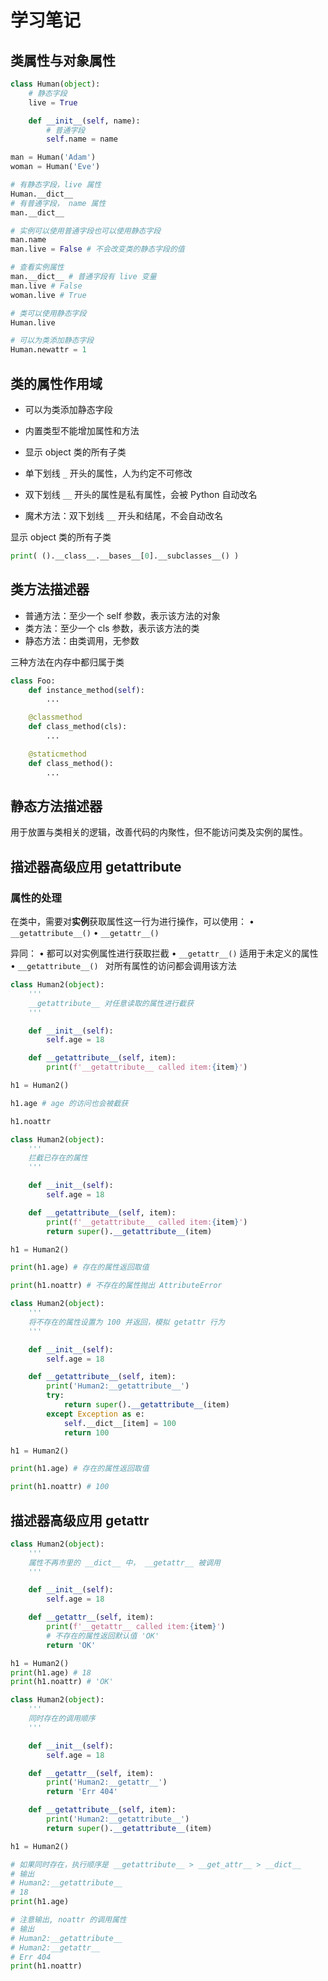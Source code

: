# 学习笔记

## 类属性与对象属性
```python
class Human(object):
    # 静态字段
    live = True

    def __init__(self, name):
        # 普通字段
        self.name = name

man = Human('Adam')
woman = Human('Eve')

# 有静态字段，live 属性
Human.__dict__
# 有普通字段， name 属性
man.__dict__

# 实例可以使用普通字段也可以使用静态字段
man.name
man.live = False # 不会改变类的静态字段的值

# 查看实例属性
man.__dict__ # 普通字段有 live 变量
man.live # False
woman.live # True

# 类可以使用静态字段
Human.live

# 可以为类添加静态字段
Human.newattr = 1
```

## 类的属性作用域
* 可以为类添加静态字段
* 内置类型不能增加属性和方法
* 显示 object 类的所有子类

* 单下划线 `_` 开头的属性，人为约定不可修改
* 双下划线 `__` 开头的属性是私有属性，会被 Python 自动改名
* 魔术方法：双下划线 `__` 开头和结尾，不会自动改名

显示 object 类的所有子类
```python
print( ().__class__.__bases__[0].__subclasses__() )
```

## 类方法描述器
* 普通方法：至少一个 self 参数，表示该方法的对象
* 类方法：至少一个 cls 参数，表示该方法的类
* 静态方法：由类调用，无参数

三种方法在内存中都归属于类
```python
class Foo:
	def instance_method(self):
		...

	@classmethod
	def class_method(cls):
		...

	@staticmethod
	def class_method():
		...
```

## 静态方法描述器
用于放置与类相关的逻辑，改善代码的内聚性，但不能访问类及实例的属性。

## 描述器高级应用 __getattribute__
### 属性的处理
在类中，需要对**实例**获取属性这一行为进行操作，可以使用：
• `__getattribute__()`
• `__getattr__()`

异同：
• 都可以对实例属性进行获取拦截
• `__getattr__()`  适用于未定义的属性
• `__getattribute__() ` 对所有属性的访问都会调用该方法

```python
class Human2(object):
	'''
	__getattribute__ 对任意读取的属性进行截获
	'''

	def __init__(self):
		self.age = 18

	def __getattribute__(self, item):
		print(f'__getattribute__ called item:{item}')

h1 = Human2()

h1.age # age 的访问也会被截获

h1.noattr
```

```python
class Human2(object):
	'''
	拦截已存在的属性
	'''

	def __init__(self):
		self.age = 18

	def __getattribute__(self, item):
		print(f'__getattribute__ called item:{item}')
		return super().__getattribute__(item)

h1 = Human2()

print(h1.age) # 存在的属性返回取值

print(h1.noattr) # 不存在的属性抛出 AttributeError
```

```python
class Human2(object):
	'''
	将不存在的属性设置为 100 并返回，模拟 getattr 行为
	'''

	def __init__(self):
		self.age = 18

	def __getattribute__(self, item):
		print('Human2:__getattribute__')
		try:
			return super().__getattribute__(item)
		except Exception as e:
			self.__dict__[item] = 100
			return 100

h1 = Human2()

print(h1.age) # 存在的属性返回取值

print(h1.noattr) # 100
```

## 描述器高级应用 __getattr__
```python
class Human2(object):
	'''
	属性不再市里的 __dict__ 中， __getattr__ 被调用
	'''

	def __init__(self):
		self.age = 18

	def __getattr__(self, item):
		print(f'__getattr__ called item:{item}')
		# 不存在的属性返回默认值 'OK'
		return 'OK'

h1 = Human2()
print(h1.age) # 18
print(h1.noattr) # 'OK'
```

```python
class Human2(object):
	'''
	同时存在的调用顺序
	'''

	def __init__(self):
		self.age = 18

	def __getattr__(self, item):
		print('Human2:__getattr__')
		return 'Err 404'

	def __getattribute__(self, item):
		print('Human2:__getattribute__')
		return super().__getattribute__(item)

h1 = Human2()

# 如果同时存在，执行顺序是 __getattribute__ > __get_attr__ > __dict__
# 输出
# Human2:__getattribute__
# 18
print(h1.age)

# 注意输出, noattr 的调用属性
# 输出
# Human2:__getattribute__
# Human2:__getattr__
# Err 404
print(h1.noattr)
```
